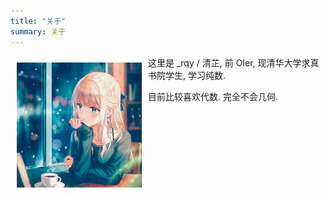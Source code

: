 ```yaml
---
title: "关于"
summary: 关于
---
```


<img src="rqy.png" style="float: left; margin: 10px !important" />

这里是 \_rqy / 清芷, 前 OIer, 现清华大学求真书院学生, 学习纯数.

目前比较喜欢代数. 完全不会几何.
